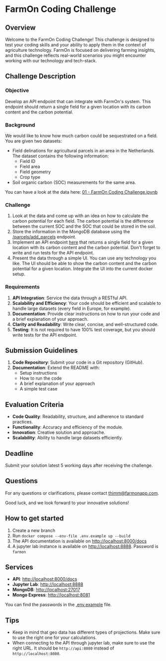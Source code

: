 # FarmOn Coding Challenge

## Overview

Welcome to the FarmOn Coding Challenge! This challenge is designed to test your coding skills and your ability to apply them in the context of agriculture technology. FarmOn is focused on delivering farming insights, and this challenge reflects real-world scenarios you might encounter working with our technology and tech-stack.

## Challenge Description

### Objective
Develop an API endpoint that can integrate with FarmOn's system. This endpoint should return a single field for a given location with its carbon content and the carbon potential.

### Background
We would like to know how much carbon could be sequestrated on a field. You are given two datasets:
* Field delinations for agricultural parcels in an area in the Netherlands. The dataset contains the following information:
  * Field ID
  * Field area
  * Field geometry
  * Crop type
* Soil organic carbon (SOC) measurements for the same area.

You can have a look at the data here: [01 - FarmOn Coding Challenge.ipynb](pipelines%2Fnotebooks%2F01%20-%20FarmOn%20Coding%20Challenge.ipynb)

### Challenge
1. Look at the data and come up with an idea on how to calculate the carbon potential for each field. The carbon potential is the difference between the current SOC and the SOC that could be stored in the soil.
3. Store the information in the MongoDB database using the [/parcels/add_parcels](http://localhost:8080/parcels/add_parcels) endpoint.
4. Implement an API endpoint [here](api/app/routers/parcels.py) that returns a single field for a given location with its carbon content and the carbon potential. Don't forget to write and run tests for the API endpoint.
5. Present the data through a simple UI. You can use any technology you like. The UI should be able to show the carbon content and the carbon potential for a given location. Integrate the UI into the current docker setup.


### Requirements

1. **API Integration**: Service the data through a RESTful API.
2. **Scalability and Efficiency**: Your code should be efficient and scalable to handle large datasets (every field in Europe, for example).
3. **Documentation**: Provide clear instructions on how to run your code and a brief explanation of your approach.
4. **Clarity and Readability**: Write clear, concise, and well-structured code.
5. **Testing**: It is not required to have 100% test coverage, but you should write tests for the API endpoint.

## Submission Guidelines

1. **Code Repository**: Submit your code in a Git repository (GitHub).
2. **Documentation**: Extend the README with:
   - Setup instructions
   - How to run the code
   - A brief explanation of your approach
   - A simple test case

## Evaluation Criteria

- **Code Quality**: Readability, structure, and adherence to standard practices.
- **Functionality**: Accuracy and efficiency of the module.
- **Innovation**: Creative solution and approache.
- **Scalability**: Ability to handle large datasets efficiently.

## Deadline

Submit your solution latest 5 working days after receiving the challenge.

## Questions

For any questions or clarifications, please contact [thimm@farmonapp.com](mailto:thimm@farmonapp.com).

Good luck, and we look forward to your innovative solutions!


## How to get started

1. Create a new branch
2. Run `docker compose --env-file .env.example up --build`
3. The API documentation is available on [http://localhost:8000/docs](http://localhost:8000/docs)
4. A jupyter lab instance is available on [http://localhost:8888](http://localhost:8888). Password is `farmon`


## Services
- **API**: [http://localhost:8000/docs](http://localhost:8000/docs)
- **Jupyter Lab**: [http://localhost:8888](http://localhost:8888)
- **MongoDB**: [http://localhost:27017](http://localhost:27017)
- **Mongo Express**: [http://localhost:8081](http://localhost:8081)

You can find the passwords in the [.env.example](.env.example) file.

## Tips
- Keep in mind that geo data has different types of projections. Make sure to use the right one for your calculations.
- When connecting to the API through jupyter lab, make sure to use the right URL. It should be `http://api:8080` instead of `http://localhost:8080`.
